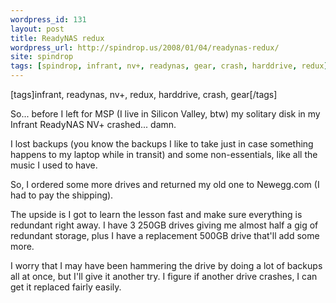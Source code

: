 ```yaml
---
wordpress_id: 131
layout: post
title: ReadyNAS redux
wordpress_url: http://spindrop.us/2008/01/04/readynas-redux/
site: spindrop
tags: [spindrop, infrant, nv+, readynas, gear, crash, harddrive, redux]
---
```

[tags]infrant, readynas, nv+, redux, harddrive, crash, gear[/tags]

So... before I left for MSP (I live in Silicon Valley, btw) my solitary disk in my Infrant ReadyNAS NV+ crashed... damn.

I lost backups (you know the backups I like to take just in case something happens to my laptop while in transit) and some non-essentials, like all the music I used to have.

So, I ordered some more drives and returned my old one to Newegg.com (I had to pay the shipping).

The upside is I got to learn the lesson fast and make sure everything is redundant right away.  I have 3 250GB drives giving me almost half a gig of redundant storage, plus I have a replacement 500GB drive that'll add some more.

I worry that I may have been hammering the drive by doing a lot of backups all at once, but I'll give it another try.  I figure if another drive crashes, I can get it replaced fairly easily.
